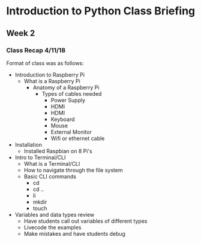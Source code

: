 # Introduction to Python Class Briefing

## Week 2

### Class Recap 4/11/18

Format of class was as follows:

* Introduction to Raspberry Pi
  * What is a Raspberry Pi
    * Anatomy of a Raspberry Pi
      * Types of cables needed
        * Power Supply
        * HDMI
        * HDMI
        * Keyboard
        * Mouse
        * External Monitor
        * Wifi or ethernet cable
* Installation
  * Installed Raspbian on 8 Pi's
* Intro to Terminal/CLI
  * What is a Terminal/CLI
  * How to navigate through the file system
  * Basic CLI commands
    * cd
    * cd ..
    * li
    * mkdir
    * touch
* Variables and data types review
  * Have students call out variables of different types
  * Livecode the examples
  * Make mistakes and have students debug
